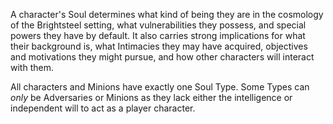 A character's Soul determines what kind of being they are in the cosmology of the Brightsteel setting, what vulnerabilities they possess, and special powers they have by default. It also carries strong implications for what their background is, what Intimacies they may have acquired, objectives and motivations they might pursue, and how other characters will interact with them.

All characters and Minions have exactly one Soul Type. Some Types can *only* be Adversaries or Minions as they lack either the intelligence or independent will to act as a player character.